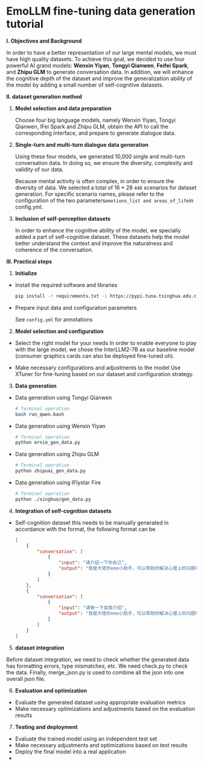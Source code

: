 # EmoLLM fine-tuning data generation tutorial

**I. Objectives and Background**

In order to have a better representation of our large mental models, we must have high quality datasets. To achieve this goal, we decided to use four powerful AI grand models: **Wenxin Yiyan**, **Tongyi Qianwen**, **Feifei Spark**, and **Zhipu GLM** to generate conversation data. In addition, we will enhance the cognitive depth of the dataset and improve the generalization ability of the model by adding a small number of self-cognitive datasets.

**II. dataset generation method**

1. **Model selection and data preparation**

   Choose four big language models, namely Wenxin Yiyan, Tongyi Qianwen, IFei Spark and Zhipu GLM, obtain the API to call the corresponding interface, and prepare to generate dialogue data.
   
3. **Single-turn and multi-turn dialogue data generation**

   Using these four models, we generated 10,000 single and multi-turn conversation data. In doing so, we ensure the diversity, complexity and validity of our data.

   Because mental activity is often complex, in order to ensure the diversity of data. We selected a total of 16 * 28 `448` scenarios for dataset generation. For specific scenario names, please refer to the configuration of the two parameters`emotions_list and areas_of_life`in config.yml.
   
4. **Inclusion of self-perception datasets**

   In order to enhance the cognitive ability of the model, we specially added a part of self-cognitive dataset. These datasets help the model better understand the context and improve the naturalness and coherence of the conversation.

**III. Practical steps**

1. **Initialize**

* Install the required software and libraries

  ```bash
  pip install -r requirements.txt -i https://pypi.tuna.tsinghua.edu.cn/simple
  ```
  
* Prepare input data and configuration parameters

  See `config.yml` for annotations

2. **Model selection and configuration**

* Select the right model for your needs
  In order to enable everyone to play with the large model, we chose the InterLLM2-7B as our baseline model (consumer graphics cards can also be deployed fine-tuned oh).
  
* Make necessary configurations and adjustments to the model
  Use XTuner for fine-tuning based on our dataset and configuration strategy.

3. **Data generation**

* Data generation using Tongyi Qianwen
  ```bash
  # Terminal operation
  bash run_qwen.bash
  ```
* Data generation using Wenxin Yiyan
  ```bash
  # Terminal operation
  python ernie_gen_data.py
  ```
* Data generation using Zhipu GLM
  ```bash
  # Terminal operation
  python zhipuai_gen_data.py
  ```
* Data generation using IFlystar Fire
  ```bash
  # Terminal operation
  python ./xinghuo/gen_data.py
  ```

4. **Integration of self-cognition datasets**

* Self-cognition dataset this needs to be manually generated in accordance with the format, the following format can be
  ```json
  [
      {
          "conversation": [
              {
                  "input": "请介绍一下你自己",
                  "output": "我是大佬的emo小助手，可以帮助你解决心理上的问题哦"
              }
          ]
      },
      {
          "conversation": [
              {
                  "input": "请做一下自我介绍",
                  "output": "我是大佬的emo小助手，可以帮助你解决心理上的问题哦"
              }
          ]
      }
  ]
  ```

5. **dataset integration**

Before dataset integration, we need to check whether the generated data has formatting errors, type mismatches, etc. We need check.py to check the data. Finally, merge_json.py is used to combine all the json into one overall json file.

6. **Evaluation and optimization**

* Evaluate the generated dataset using appropriate evaluation metrics
* Make necessary optimizations and adjustments based on the evaluation results

7. **Testing and deployment**

* Evaluate the trained model using an independent test set
* Make necessary adjustments and optimizations based on test results
* Deploy the final model into a real application
* 
